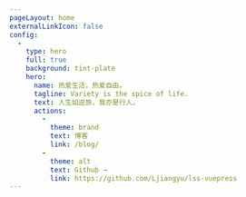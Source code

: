 ```yaml
---
pageLayout: home
externalLinkIcon: false
config:
  -
    type: hero
    full: true
    background: tint-plate
    hero:
      name: 热爱生活，热爱自由。
      tagline: Variety is the spice of life.
      text: 人生如逆旅，我亦是行人。
      actions:
        -
          theme: brand
          text: 博客
          link: /blog/
        -
          theme: alt
          text: Github →
          link: https://github.com/Ljiangyu/lss-vuepress
---
```

